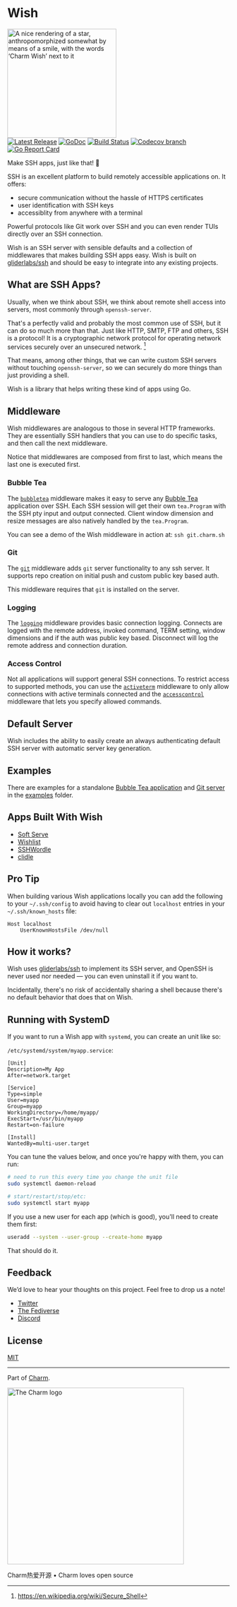 # Wish

<p>
    <img style="width: 247px" src="https://stuff.charm.sh/wish/wish-header.png" alt="A nice rendering of a star, anthropomorphized somewhat by means of a smile, with the words ‘Charm Wish’ next to it">
    <br>
    <a href="https://github.com/charmbracelet/wish/releases"><img src="https://img.shields.io/github/release/charmbracelet/wish.svg" alt="Latest Release"></a>
    <a href="https://pkg.go.dev/github.com/charmbracelet/wish?tab=doc"><img src="https://godoc.org/github.com/golang/gddo?status.svg" alt="GoDoc"></a>
    <a href="https://github.com/charmbracelet/wish/actions"><img src="https://github.com/charmbracelet/wish/workflows/Build/badge.svg" alt="Build Status"></a>
    <a href="https://codecov.io/gh/charmbracelet/wish"><img alt="Codecov branch" src="https://img.shields.io/codecov/c/github/charmbracelet/wish/main.svg"></a>
    <a href="https://goreportcard.com/report/github.com/charmbracelet/wish"><img alt="Go Report Card" src="https://goreportcard.com/badge/github.com/charmbracelet/wish"></a>
</p>


Make SSH apps, just like that! 💫

SSH is an excellent platform to build remotely accessible applications on. It
offers:
* secure communication without the hassle of HTTPS certificates
* user identification with SSH keys
* accessiblity from anywhere with a terminal

Powerful protocols like Git work over SSH and you can even render TUIs directly over an SSH connection.

Wish is an SSH server with sensible defaults and a collection of middlewares that
makes building SSH apps easy. Wish is built on [gliderlabs/ssh][gliderlabs/ssh]
and should be easy to integrate into any existing projects.

## What are SSH Apps?

Usually, when we think about SSH, we think about remote shell access into servers,
most commonly through `openssh-server`.

That's a perfectly valid and probably the most common use of SSH, but it can do so much more than that.
Just like HTTP, SMTP, FTP and others, SSH is a protocol!
It is a cryptographic network protocol for operating network services securely over an unsecured network. [^1]

[^1]: https://en.wikipedia.org/wiki/Secure_Shell

That means, among other things, that we can write custom SSH servers without touching `openssh-server`,
so we can securely do more things than just providing a shell.

Wish is a library that helps writing these kind of apps using Go.

## Middleware

Wish middlewares are analogous to those in several HTTP frameworks.
They are essentially SSH handlers that you can use to do specific tasks,
and then call the next middleware.

Notice that middlewares are composed from first to last,
which means the last one is executed first.

### Bubble Tea

The [`bubbletea`](bubbletea) middleware makes it easy to serve any
[Bubble Tea][bubbletea] application over SSH. Each SSH session will get their own
`tea.Program` with the SSH pty input and output connected. Client window
dimension and resize messages are also natively handled by the `tea.Program`.

You can see a demo of the Wish middleware in action at: `ssh git.charm.sh`

### Git

The [`git`](git) middleware adds `git` server functionality to any ssh server.
It supports repo creation on initial push and custom public key based auth.

This middleware requires that `git` is installed on the server.

### Logging

The [`logging`](logging)  middleware provides basic connection logging. Connects
are logged with the remote address, invoked command, TERM setting, window
dimensions and if the auth was public key based. Disconnect will log the remote
address and connection duration.

### Access Control

Not all applications will support general SSH connections. To restrict access
to supported methods, you can use the [`activeterm`](activeterm) middleware to
only allow connections with active terminals connected and the
[`accesscontrol`](accesscontrol) middleware that lets you specify allowed
commands.

## Default Server

Wish includes the ability to easily create an always authenticating default SSH
server with automatic server key generation.

## Examples

There are examples for a standalone [Bubble Tea application](examples/bubbletea)
and [Git server](examples/git) in the [examples](examples) folder.

## Apps Built With Wish

* [Soft Serve](https://github.com/charmbracelet/soft-serve)
* [Wishlist](https://github.com/charmbracelet/wishlist)
* [SSHWordle](https://github.com/davidcroda/sshwordle)
* [clidle](https://github.com/ajeetdsouza/clidle)

[bubbletea]: https://github.com/charmbracelet/bubbletea
[gliderlabs/ssh]: https://github.com/gliderlabs/ssh

## Pro Tip

When building various Wish applications locally you can add the following to
your `~/.ssh/config` to avoid having to clear out `localhost` entries in your
`~/.ssh/known_hosts` file:

```
Host localhost
    UserKnownHostsFile /dev/null
```

## How it works?

Wish uses [gliderlabs/ssh][gliderlabs/ssh] to implement its SSH server, and
OpenSSH is never used nor needed — you can even uninstall it if you want to.

Incidentally, there's no risk of accidentally sharing a shell because there's no
default behavior that does that on Wish.

## Running with SystemD

If you want to run a Wish app with `systemd`, you can create an unit like so:

`/etc/systemd/system/myapp.service`:
```service
[Unit]
Description=My App
After=network.target

[Service]
Type=simple
User=myapp
Group=myapp
WorkingDirectory=/home/myapp/
ExecStart=/usr/bin/myapp
Restart=on-failure

[Install]
WantedBy=multi-user.target
```

You can tune the values below, and once you're happy with them, you can run:

```bash
# need to run this every time you change the unit file
sudo systemctl daemon-reload

# start/restart/stop/etc:
sudo systemctl start myapp
```

If you use a new user for each app (which is good), you'll need to create them
first:

```bash
useradd --system --user-group --create-home myapp
```

That should do it.

###

## Feedback

We’d love to hear your thoughts on this project. Feel free to drop us a note!

* [Twitter](https://twitter.com/charmcli)
* [The Fediverse](https://mastodon.social/@charmcli)
* [Discord](https://charm.sh/chat)

## License

[MIT](https://github.com/charmbracelet/wish/raw/main/LICENSE)

***

Part of [Charm](https://charm.sh).

<a href="https://charm.sh/"><img alt="The Charm logo" src="https://stuff.charm.sh/charm-badge.jpg" width="400"></a>

Charm热爱开源 • Charm loves open source

